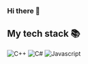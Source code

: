 ### Hi there 👋

<h2> My tech stack 📚</h2>
  
  
![C++](https://img.shields.io/badge/?logo=appveyor)
![C#](https://img.shields.io/badge/-C%23-brightgreen?logo=appveyor)
![Javascript](https://img.shields.io/badge/-%20Javascript-yellow?logo=appveyor)



<!--
**Kmhyn2017/Kmhyn2017** is a ✨ _special_ ✨ repository because its `README.md` (this file) appears on your GitHub profile.

Here are some ideas to get you started:

- 🔭 I’m currently working on ...
- 🌱 I’m currently learning ...
- 👯 I’m looking to collaborate on ...
- 🤔 I’m looking for help with ...
- 💬 Ask me about ...
- 📫 How to reach me: ...
- 😄 Pronouns: ...
- ⚡ Fun fact: ...
-->
